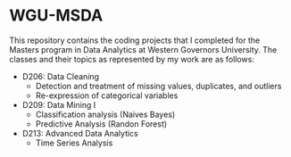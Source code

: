 # WGU-MSDA
This repository contains the coding projects that I completed for the Masters program in Data Analytics at Western Governors University. The classes and their topics as represented by my work are as follows:
- D206: Data Cleaning
  - Detection and treatment of missing values, duplicates, and outliers
  - Re-expression of categorical variables
- D209: Data Mining I
  - Classification analysis (Naives Bayes)
  - Predictive Analysis (Randon Forest)
- D213: Advanced Data Analytics
  - Time Series Analysis
 
  
